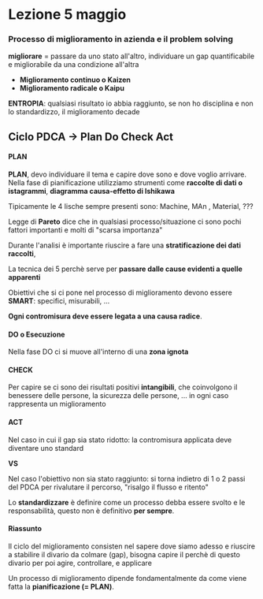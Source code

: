 # Lezione 5 maggio
### Processo di miglioramento in azienda e il problem solving
**migliorare** = passare da uno stato all'altro, individuare un gap quantificabile e migliorabile da una condizione all'altra

- **Miglioramento continuo o Kaizen**
- **Miglioramento radicale o Kaipu**

**ENTROPIA**: qualsiasi risultato io abbia raggiunto, se non ho disciplina e non lo standardizzo, il miglioramento decade


## Ciclo PDCA -> Plan Do Check Act
#### PLAN
**PLAN**, devo individuare il tema e capire dove sono e dove voglio arrivare. Nella fase di pianificazione utilizziamo strumenti come **raccolte di dati o istagrammi**, **diagramma causa-effetto di Ishikawa**

Tipicamente le 4 lische sempre presenti sono: Machine, MAn , Material, ???

Legge di **Pareto** dice che in qualsiasi processo/situazione ci sono pochi fattori importanti e molti di "scarsa importanza"

Durante l'analisi è importante riuscire a fare una **stratificazione dei dati raccolti**, 

La tecnica dei 5 perchè serve per **passare dalle cause evidenti a quelle apparenti**

Obiettivi che si ci pone nel processo di miglioramento devono essere **SMART**: specifici, misurabili, ...

**Ogni contromisura deve essere legata a una causa radice**.

#### DO o Esecuzione
Nella fase DO ci si muove all'interno di una **zona ignota**

#### CHECK
Per capire se ci sono dei risultati positivi **intangibili**, che coinvolgono il benessere delle persone, la sicurezza delle persone, ... in ogni caso rappresenta un miglioramento

#### ACT
Nel caso in cui il gap sia stato ridotto: la contromisura applicata deve diventare uno standard

**VS**

Nel caso l'obiettivo non sia stato raggiunto: si torna indietro di 1 o 2 passi del PDCA per rivalutare il percorso, "risalgo il flusso e ritento"

Lo **standardizzare** è definire come un processo debba essere svolto e le responsabilità, questo non è definitivo **per sempre**.


#### Riassunto
Il ciclo del miglioramento consisten nel sapere dove siamo adesso e riuscire a stabilire il divario da colmare (gap), bisogna capire il perchè di questo divario per poi agire, controllare, e applicare

Un processo di miglioramento dipende fondamentalmente da come viene fatta la **pianificazione (= PLAN)**.

